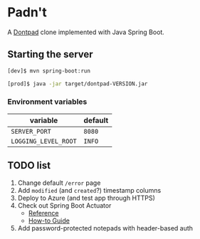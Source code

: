 # Padn't

A [Dontpad](https://dontpad.com/) clone implemented with Java Spring Boot.


## Starting the server

```sh
[dev]$ mvn spring-boot:run
```

```sh
[prod]$ java -jar target/dontpad-VERSION.jar
```

### Environment variables

variable | default
---|---
`SERVER_PORT` | `8080` |
`LOGGING_LEVEL_ROOT` | `INFO` |


## TODO list

1. Change default `/error` page
2. Add `modified` (and `created`?) timestamp columns
3. Deploy to Azure (and test app through HTTPS)
4. Check out Spring Boot Actuator
   * [Reference](https://docs.spring.io/spring-boot/docs/current-SNAPSHOT/reference/html/actuator.html#actuator)
   * [How-to Guide](https://spring.io/guides/gs/actuator-service/)
5. Add password-protected notepads with header-based auth

